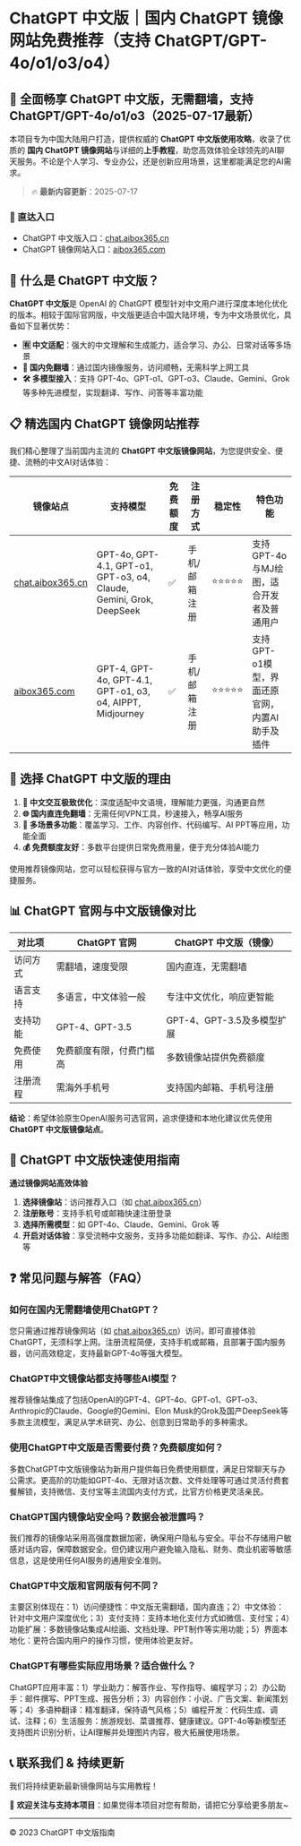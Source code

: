 # ChatGPT 中文版｜国内 ChatGPT 镜像网站免费推荐（支持 ChatGPT/GPT-4o/o1/o3/o4）

## 📢 全面畅享 ChatGPT 中文版，无需翻墙，支持 ChatGPT/GPT-4o/o1/o3（2025-07-17最新）

本项目专为中国大陆用户打造，提供权威的 **ChatGPT 中文版使用攻略**，收录了优质的 **国内 ChatGPT 镜像网站**与详细的**上手教程**，助您高效体验全球领先的AI聊天服务。不论是个人学习、专业办公，还是创新应用场景，这里都能满足您的AI需求。

> 🔥 **最新内容更新**：2025-07-17

### 🚀 直达入口

- ChatGPT 中文版入口：[chat.aibox365.cn](https://chat.aibox365.cn)
- ChatGPT 镜像网站入口：[aibox365.com](https://aibox365.com)

## 🤔 什么是 ChatGPT 中文版？

**ChatGPT 中文版**是 OpenAI 的 ChatGPT 模型针对中文用户进行深度本地化优化的版本。相较于国际官网版，中文版更适合中国大陆环境，专为中文场景优化，具备如下显著优势：

- **🈶 中文适配**：强大的中文理解和生成能力，适合学习、办公、日常对话等多场景
- **🚀 国内免翻墙**：通过国内镜像服务，访问顺畅，无需科学上网工具
- **🛠️ 多模型接入**：支持 GPT-4o、GPT-o1、GPT-o3、Claude、Gemini、Grok 等多种先进模型，实现翻译、写作、问答等丰富功能

## 📋 精选国内 ChatGPT 镜像网站推荐

我们精心整理了当前国内主流的 **ChatGPT 中文版镜像网站**，为您提供安全、便捷、流畅的中文AI对话体验：

| 镜像站点 | 支持模型 | 免费额度 | 注册方式 | 稳定性 | 特色功能 |
|----------|----------|----------|----------|--------|----------|
| [chat.aibox365.cn](https://chat.aibox365.cn) | GPT-4o, GPT-4.1, GPT-o1, GPT-o3, o4, Claude, Gemini, Grok, DeepSeek | ✅ | 手机/邮箱注册 | ⭐⭐⭐⭐⭐ | 支持GPT-4o与MJ绘图，适合开发者及普通用户 |
| [aibox365.com](https://aibox365.com) | GPT-4, GPT-4o, GPT-4.1, GPT-o1, o3, o4, AIPPT, Midjourney | ✅ | 手机/邮箱注册 | ⭐⭐⭐⭐⭐ | 支持GPT-o1模型，界面还原官网，内置AI助手及插件 |

## 🌟 选择 ChatGPT 中文版的理由

1. **📝 中文交互极致优化**：深度适配中文语境，理解能力更强，沟通更自然
2. **🌐 国内直连免翻墙**：无需任何VPN工具，秒速接入，畅享AI服务
3. **🎯 多场景多功能**：覆盖学习、工作、内容创作、代码编写、AI PPT等应用，功能全面
4. **💰 免费额度友好**：多数平台提供日常免费用量，便于充分体验AI能力

使用推荐镜像网站，您可以轻松获得与官方一致的AI对话体验，享受中文优化的便捷服务。

## 📊 ChatGPT 官网与中文版镜像对比

| 对比项 | ChatGPT 官网 | ChatGPT 中文版（镜像） |
|--------|--------------|------------------------|
| 访问方式 | 需翻墙，速度受限 | 国内直连，无需翻墙 |
| 语言支持 | 多语言，中文体验一般 | 专注中文优化，响应更智能 |
| 支持功能 | GPT-4、GPT-3.5 | GPT-4、GPT-3.5及多模型扩展 |
| 免费使用 | 免费额度有限，付费门槛高 | 多数镜像站提供免费额度 |
| 注册流程 | 需海外手机号 | 支持国内邮箱、手机号注册 |

**结论**：希望体验原生OpenAI服务可选官网，追求便捷和本地化建议优先使用 **ChatGPT 中文版镜像站点**。

## 📝 ChatGPT 中文版快速使用指南

**通过镜像网站高效体验**

1. **选择镜像站**：访问推荐入口（如 [chat.aibox365.cn](https://chat.aibox365.cn)）
2. **注册账号**：支持手机号或邮箱快速注册登录
3. **选择所需模型**：如 GPT-4o、Claude、Gemini、Grok 等
4. **开启对话体验**：享受流畅中文服务，支持多功能如翻译、写作、办公、AI绘图等

## ❓ 常见问题与解答（FAQ）

### 如何在国内无需翻墙使用ChatGPT？

您只需通过推荐镜像网站（如 [chat.aibox365.cn](https://chat.aibox365.cn)）访问，即可直接体验ChatGPT，无须科学上网。注册流程简便，支持手机或邮箱，且部署于国内服务器，访问高效稳定，支持最新GPT-4o等强大模型。

### ChatGPT中文镜像站都支持哪些AI模型？

推荐镜像站集成了包括OpenAI的GPT-4、GPT-4o、GPT-o1、GPT-o3、Anthropic的Claude、Google的Gemini、Elon Musk的Grok及国产DeepSeek等多款主流模型，满足从学术研究、办公、创意到日常助手的多种需求。

### 使用ChatGPT中文版是否需要付费？免费额度如何？

多数ChatGPT中文版镜像站为新用户提供每日免费使用额度，满足日常聊天与办公需求。更高阶的功能如GPT-4o、无限对话次数、文件处理等可通过灵活付费套餐解锁，支持微信、支付宝等主流国内支付方式，比官方价格更灵活亲民。

### ChatGPT国内镜像站安全吗？数据会被泄露吗？

我们推荐的镜像站采用高强度数据加密，确保用户隐私与安全。平台不存储用户敏感对话内容，保障数据安全。但仍建议用户避免输入隐私、财务、商业机密等敏感信息，这是使用任何AI服务的通用安全准则。

### ChatGPT中文版和官网版有何不同？

主要区别体现在：1）访问便捷性：中文版无需翻墙，国内直连；2）中文体验：针对中文用户深度优化；3）支付支持：支持本地化支付方式如微信、支付宝；4）功能扩展：多数镜像站集成AI绘画、文档处理、PPT制作等实用功能；5）界面本地化：更符合国内用户的操作习惯，使用体验更友好。

### ChatGPT有哪些实际应用场景？适合做什么？

ChatGPT应用丰富：1）学业助力：解答作业、写作指导、编程学习；2）办公助手：邮件撰写、PPT生成、报告分析；3）内容创作：小说、广告文案、新闻策划等；4）多语种翻译：精准翻译，保持语气风格；5）编程开发：代码生成、调试、注释；6）生活服务：旅游规划、菜谱推荐、健康建议。GPT-4o等新模型还支持图片识别分析，让AI理解并处理图片内容，极大拓展使用场景。

## 📞 联系我们 & 持续更新

我们将持续更新最新镜像网站与实用教程！

🌟 **欢迎关注与支持本项目**：如果觉得本项目对您有帮助，请把它分享给更多朋友~

---

© 2023 ChatGPT 中文版指南
